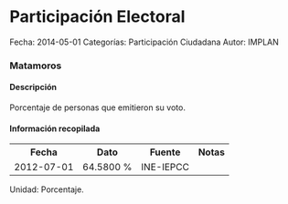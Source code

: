Participación Electoral
=====

Fecha: 2014-05-01
Categorías: Participación Ciudadana
Autor: IMPLAN

### Matamoros

#### Descripción

Porcentaje de personas que emitieron su voto.

#### Información recopilada

<table class="table table-hover table-bordered">
  <tr><th>Fecha</th><th>Dato</th><th>Fuente</th><th>Notas</th></tr>
  <tr><td>2012-07-01</td><td>64.5800 %</td><td>INE-IEPCC</td><td></td></tr>
</table>

Unidad: Porcentaje.
